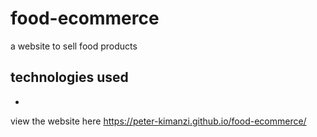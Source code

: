 # food-ecommerce
a website to sell food products

## technologies used
*

view the website here  https://peter-kimanzi.github.io/food-ecommerce/
